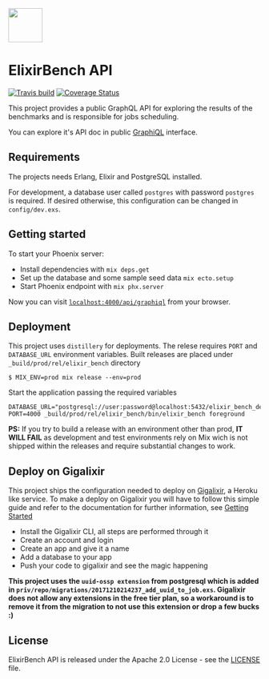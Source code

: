 <img src="../web/public/images/logo.png" height="68" />

# ElixirBench API

[![Travis build](https://secure.travis-ci.org/elixir-bench/elixir-bench-api.svg?branch=master
"Build Status")](https://travis-ci.org/elixir-bench/elixir-bench-api)
[![Coverage Status](https://coveralls.io/repos/github/elixir-bench/elixir-bench-api/badge.svg?branch=master
"Test Coverage")](https://coveralls.io/github/elixir-bench/elixir-bench-api?branch=master)

This project provides a public GraphQL API for exploring the results of the
benchmarks and is responsible for jobs scheduling.

You can explore it's API doc in public [GraphiQL](https://api.elixirbench.org/api/graphiql)
interface.

## Requirements

The projects needs Erlang, Elixir and PostgreSQL installed.

For development, a database user called `postgres` with password `postgres` is required.
If desired otherwise, this configuration can be changed in `config/dev.exs`.

## Getting started

To start your Phoenix server:

  * Install dependencies with `mix deps.get`
  * Set up the database and some sample seed data `mix ecto.setup`
  * Start Phoenix endpoint with `mix phx.server`

Now you can visit [`localhost:4000/api/graphiql`](http://localhost:4000/api/graphiql) from your browser.

## Deployment

This project uses `distillery` for deployments. The relese requires `PORT` and
`DATABASE_URL` environment variables. Built releases are placed under `_build/prod/rel/elixir_bench`
directory

```
$ MIX_ENV=prod mix release --env=prod
```

Start the application passing the required variables

```
DATABASE_URL="postgresql://user:password@localhost:5432/elixir_bench_dev" PORT=4000 _build/prod/rel/elixir_bench/bin/elixir_bench foreground
```

**PS:** If you try to build a release with an environment other than prod, **IT WILL FAIL**
as development and test environments rely on Mix wich is not shipped within the releases and
require substantial changes to work.

## Deploy on Gigalixir

This project ships the configuration needed to deploy on [Gigalixir](https://gigalixir.com), a Heroku like
service. To make a deploy on Gigalixir you will have to follow this simple guide and refer
to the documentation for further information, see [Getting Started](https://gigalixir.readthedocs.io/en/latest/main.html#getting-started-guide)

- Install the Gigalixir CLI, all steps are performed through it
- Create an account and login
- Create an app and give it a name
- Add a database to your app
- Push your code to gigalixir and see the magic happening

**This project uses the `uuid-ossp extension` from postgresql which is added
in `priv/repo/migrations/20171210214237_add_uuid_to_job.exs`. Gigalixir does not
allow any extensions in the free tier plan, so a workaround is to remove it from
the migration to not use this extension or drop a few bucks :)**

## License

ElixirBench API is released under the Apache 2.0 License - see the [LICENSE](LICENSE.md) file.
